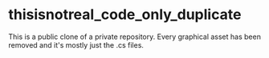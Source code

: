 # thisisnotreal_code_only_duplicate
 This is a public clone of a private repository. Every graphical asset has been removed and it's mostly just the .cs files.
